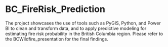 # BC_FireRisk_Prediction
The project showcases the use of tools such as PyGIS, Python, and Power BI to clean and transform data, and to apply predictive modeling for estimating fire risk probability in the British Columbia region. Please refer to the BCWildfire_presentation for the final findings.
